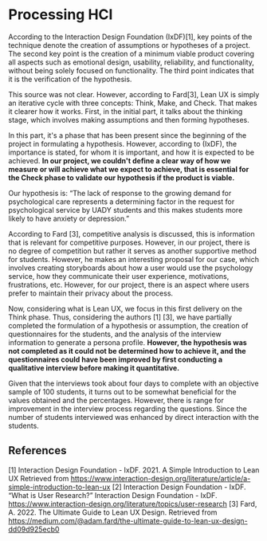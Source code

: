 # Processing HCI

According to the Interaction Design Foundation (IxDF)[1], key points of the technique denote the creation of assumptions or hypotheses of a project. The second key point is the creation of a minimum viable product covering all aspects such as emotional design, usability, reliability, and functionality, without being solely focused on functionality. The third point indicates that it is the verification of the hypothesis.

This source was not clear. However, according to Fard[3], Lean UX is simply an iterative cycle with three concepts: Think, Make, and Check. That makes it clearer how it works. First, in the initial part, it talks about the thinking stage, which involves making assumptions and then forming hypotheses.

In this part, it's a phase that has been present since the beginning of the project in formulating a hypothesis. However, according to (IxDF), the importance is stated, for whom it is important, and how it is expected to be achieved. **In our project, we couldn't define a clear way of how we measure or will achieve what we expect to achieve, that is essential for the Check phase to validate our hypothesis if the product is viable.**

Our hypothesis is: “The lack of response to the growing demand for psychological care represents a determining factor in the request for psychological service by UADY students and this makes students more likely to have anxiety or depression.”

According to Fard [3], competitive analysis is discussed, this is information that is relevant for competitive purposes. However, in our project, there is no degree of competition but rather it serves as another supportive method for students. However, he makes an interesting proposal for our case, which involves creating storyboards about how a user would use the psychology service, how they communicate their user experience, motivations, frustrations, etc. However, for our project, there is an aspect where users prefer to maintain their privacy about the process.

Now, considering what is Lean UX, we focus in this first delivery on the Think phase. Thus, considering the authors [1] [3], we have partially completed the formulation of a hypothesis or assumption, the creation of questionnaires for the students, and the analysis of the interview information to generate a persona profile. **However, the hypothesis was not completed as it could not be determined how to achieve it, and the questionnaires could have been improved by first conducting a qualitative interview before making it quantitative.**

Given that the interviews took about four days to complete with an objective sample of 100 students, it turns out to be somewhat beneficial for the values obtained and the percentages. However, there is range for improvement in the interview process regarding the questions. Since the number of students interviewed was enhanced by direct interaction with the students.


## References

[1] Interaction Design Foundation - IxDF. 2021. A Simple Introduction to Lean UX Retrieved from https://www.interaction-design.org/literature/article/a-simple-introduction-to-lean-ux
[2] Interaction Design Foundation - IxDF. “What is User Research?” Interaction Design Foundation - IxDF. https://www.interaction-design.org/literature/topics/user-research
[3] Fard, A. 2022. The Ultimate Guide to Lean UX Design. Retrieved from https://medium.com/@adam.fard/the-ultimate-guide-to-lean-ux-design-dd09d925ecb0
